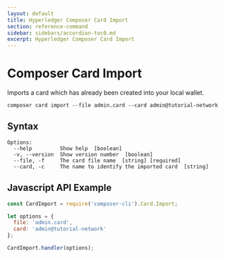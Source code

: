 ```yaml
---
layout: default
title: Hyperledger Composer Card Import
section: reference-command
sidebar: sidebars/accordion-toc0.md
excerpt: Hyperledger Composer Card Import
---
```


# Composer Card Import

Imports a card which has already been created into your local wallet.

```
composer card import --file admin.card --card admin@tutorial-network
```

## Syntax

```
Options:
  --help         Show help  [boolean]
  -v, --version  Show version number  [boolean]
  --file, -f     The card file name  [string] [required]
  --card, -c     The name to identify the imported card  [string]

```

## Javascript API Example

```javascript
const CardImport = require('composer-cli').Card.Import;

let options = {
  file: 'admin.card',
  card: 'admin@tutorial-network'
};

CardImport.handler(options);
```
